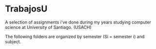 # TrabajosU
A selection of assignments i've done during my years studying computer science at University of Santiago. (USACH)

The following folders are organized by semester (Si = semester i) and subject.
